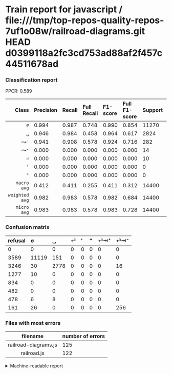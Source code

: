 # Train report for javascript / file:///tmp/top-repos-quality-repos-7uf1o08w/railroad-diagrams.git HEAD d0399118a2fc3cd753ad88af2f457c44511678ad

### Classification report

PPCR: 0.589

| Class | Precision | Recall | Full Recall | F1-score | Full F1-score | Support | Full Support | PPCR |
|------:|:----------|:-------|:------------|:---------|:---------|:--------|:-------------|:-----|
| `∅` | 0.994| 0.987| 0.748| 0.990| 0.854| 11270| 14859| 0.758 |
| `␣` | 0.946| 0.984| 0.458| 0.964| 0.617| 2824| 6070| 0.465 |
| `⏎⇥⁻` | 0.941| 0.908| 0.578| 0.924| 0.716| 282| 443| 0.637 |
| `⏎⇥⁺` | 0.000| 0.000| 0.000| 0.000| 0.000| 14| 492| 0.028 |
| `⏎` | 0.000| 0.000| 0.000| 0.000| 0.000| 10| 1287| 0.008 |
| `'` | 0.000| 0.000| 0.000| 0.000| 0.000| 0| 834| 0.000 |
| `"` | 0.000| 0.000| 0.000| 0.000| 0.000| 0| 482| 0.000 |
| `macro avg` | 0.412| 0.411| 0.255| 0.411| 0.312| 14400| 24467| 0.589 |
| `weighted avg` | 0.982| 0.983| 0.578| 0.982| 0.684| 14400| 24467| 0.589 |
| `micro avg` | 0.983| 0.983| 0.578| 0.983| 0.728| 14400| 24467| 0.589 |

### Confusion matrix

|refusal|  ∅| ␣| ⏎| '| "| ⏎⇥⁺| ⏎⇥⁻| 
|:---|:---|:---|:---|:---|:---|:---|:---|
|0 |0 |0 |0 |0 |0 |0 |0 |
|3589 |11119 |151 |0 |0 |0 |0 |0 |
|3246 |30 |2778 |0 |0 |0 |0 |16 |
|1277 |10 |0 |0 |0 |0 |0 |0 |
|834 |0 |0 |0 |0 |0 |0 |0 |
|482 |0 |0 |0 |0 |0 |0 |0 |
|478 |6 |8 |0 |0 |0 |0 |0 |
|161 |26 |0 |0 |0 |0 |0 |256 |

### Files with most errors

| filename | number of errors|
|:----:|:-----|
| railroad-diagrams.js | 125 |
| railroad.js | 122 |

<details>
    <summary>Machine-readable report</summary>
```json
{
  "cl_report": {"\"": {"f1-score": 0.0, "precision": 0.0, "recall": 0.0, "support": 0}, "\u0027": {"f1-score": 0.0, "precision": 0.0, "recall": 0.0, "support": 0}, "macro avg": {"f1-score": 0.4112393293499529, "precision": 0.4115151221181862, "recall": 0.4111591519655657, "support": 14400}, "micro avg": {"f1-score": 0.9828472222222222, "precision": 0.9828472222222222, "recall": 0.9828472222222222, "support": 14400}, "weighted avg": {"f1-score": 0.9820999494187014, "precision": 0.981529233745708, "recall": 0.9828472222222222, "support": 14400}, "\u2205": {"f1-score": 0.9900716798005431, "precision": 0.9935662586006613, "recall": 0.9866015971606034, "support": 11270}, "\u23ce": {"f1-score": 0.0, "precision": 0.0, "recall": 0.0, "support": 10}, "\u23ce\u21e5\u207a": {"f1-score": 0.0, "precision": 0.0, "recall": 0.0, "support": 14}, "\u23ce\u21e5\u207b": {"f1-score": 0.924187725631769, "precision": 0.9411764705882353, "recall": 0.9078014184397163, "support": 282}, "\u2423": {"f1-score": 0.9644159000173582, "precision": 0.9458631256384066, "recall": 0.9837110481586402, "support": 2824}},
  "cl_report_full": {"\"": {"f1-score": 0.0, "precision": 0.0, "recall": 0.0, "support": 482}, "\u0027": {"f1-score": 0.0, "precision": 0.0, "recall": 0.0, "support": 834}, "macro avg": {"f1-score": 0.31237192875697545, "precision": 0.4115151221181862, "recall": 0.25483420329281553, "support": 24467}, "micro avg": {"f1-score": 0.7282784881776314, "precision": 0.9828472222222222, "recall": 0.5784526096374709, "support": 24467}, "weighted avg": {"f1-score": 0.6844382133997808, "precision": 0.8550999871517938, "recall": 0.5784526096374709, "support": 24467}, "\u2205": {"f1-score": 0.8536660268714013, "precision": 0.9935662586006613, "recall": 0.748300693182583, "support": 14859}, "\u23ce": {"f1-score": 0.0, "precision": 0.0, "recall": 0.0, "support": 1287}, "\u23ce\u21e5\u207a": {"f1-score": 0.0, "precision": 0.0, "recall": 0.0, "support": 492}, "\u23ce\u21e5\u207b": {"f1-score": 0.716083916083916, "precision": 0.9411764705882353, "recall": 0.5778781038374717, "support": 443}, "\u2423": {"f1-score": 0.6168535583435106, "precision": 0.9458631256384066, "recall": 0.457660626029654, "support": 6070}},
  "ppcr": 0.5885478399476847
}
```
</details>
